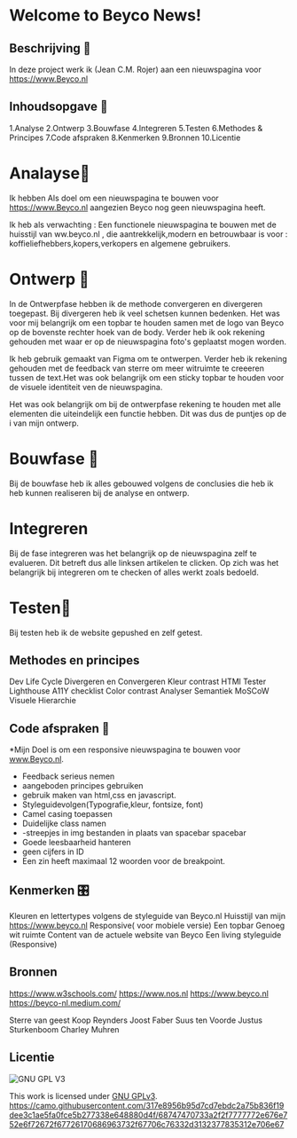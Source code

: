 

#  Welcome to Beyco News!

 
## Beschrijving 🧾
  In deze project werk ik (Jean C.M. Rojer) aan een nieuwspagina voor
  https://www.Beyco.nl
 
 
## Inhoudsopgave 📖
 1.Analyse
 2.Ontwerp
 3.Bouwfase
 4.Integreren
 5.Testen
 6.Methodes & Principes
 7.Code afspraken
 8.Kenmerken
 9.Bronnen
 10.Licentie
 

# Analayse🔎
Ik hebben Als doel om een nieuwspagina te bouwen voor https://www.Beyco.nl aangezien 
Beyco nog geen nieuwspagina heeft. 

Ik heb als verwachting : Een functionele nieuwspagina te bouwen 
met de huisstijl van ww.beyco.nl , die aantrekkelijk,modern en betrouwbaar 
is voor : koffieliefhebbers,kopers,verkopers en algemene gebruikers.

# Ontwerp 🎨

In de Ontwerpfase hebben ik de methode convergeren en divergeren toegepast. 
Bij divergeren heb ik veel schetsen kunnen bedenken. Het was voor 
mij belangrijk om een topbar te houden samen met de logo van Beyco 
op de bovenste rechter hoek van de body. Verder heb ik ook 
rekening gehouden met waar er  op de nieuwspagina foto's geplaatst mogen 
worden.

Ik heb gebruik gemaakt van Figma om te ontwerpen. Verder heb ik 
rekening gehouden met de feedback van sterre om meer witruimte 
te creeeren tussen de text.Het was ook belangrijk om een sticky 
topbar te houden voor de visuele identiteit ven de 
nieuwspagina.

Het was ook belangrijk om bij de ontwerpfase rekening te houden 
met alle elementen die uiteindelijk een functie hebben. 
Dit was dus de puntjes op de i van mijn ontwerp. 





# Bouwfase 👷
 Bij de bouwfase heb ik alles gebouwed volgens de conclusies die heb ik heb 
 kunnen realiseren bij de analyse en ontwerp.
 

# Integreren

Bij de fase integreren was het belangrijk op de nieuwspagina 
zelf te evalueren. Dit betreft dus alle linksen artikelen te 
clicken. Op zich was het belangrijk bij integreren om te checken
of alles werkt zoals bedoeld.

# Testen🚀
Bij testen heb ik de website gepushed en zelf getest.

## Methodes en principes
Dev Life Cycle
Divergeren en Convergeren
Kleur contrast
HTMl Tester 
Lighthouse
A11Y checklist
Color contrast Analyser
Semantiek
MoSCoW
Visuele Hierarchie



## Code afspraken 📔

*Mijn Doel is om een responsive nieuwspagina te bouwen voor www.Beyco.nl.

- Feedback serieus nemen 
- aangeboden principes gebruiken 
- gebruik maken van html,css en javascript.
- Styleguidevolgen(Typografie,kleur, fontsize, font)
- Camel casing toepassen
- Duidelijke class namen
- -streepjes in img bestanden in plaats van spacebar spacebar
- Goede leesbaarheid hanteren
- geen cijfers in ID
- Een zin heeft maximaal 12 woorden voor de breakpoint.

## Kenmerken 🎛️
Kleuren en lettertypes volgens de styleguide van Beyco.nl
Huisstijl van mijn https://www.beyco.nl
Responsive( voor mobiele versie)
Een topbar 
Genoeg wit ruimte 
Content van de actuele website van Beyco
Een living styleguide (Responsive)


## Bronnen
https://www.w3schools.com/ 
https://www.nos.nl 
https://www.beyco.nl
https://beyco-nl.medium.com/

Sterre van geest
Koop Reynders
Joost Faber
Suus ten Voorde
Justus Sturkenboom
Charley Muhren


## Licentie

![GNU GPL V3](https://www.gnu.org/graphics/gplv3-127x51.png)

This work is licensed under [GNU GPLv3](./LICENSE).
https://camo.githubusercontent.com/317e8956b95d7cd7ebdc2a75b836f19dee3c1ae5fa0fce5b277338e648880d4f/68747470733a2f2f7777772e676e752e6f72672f67726170686963732f67706c76332d3132377835312e706e67
